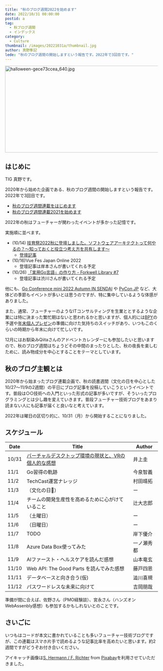 ```yaml
---
title: "秋のブログ週間2022を始めます"
date: 2022/10/31 00:00:00
postid: a
tag:
  - 秋ブログ週間
  - インデックス
category:
  - Culture
thumbnail: /images/20221031a/thumbnail.jpg
author: 真野隼記
lede: "秋のブログ週間の開始しますという報告です。2022年で3回目です。"
---
```

<img src="/images/20221031a/halloween-gece73ccea_640.jpg" alt="halloween-gece73ccea_640.jpg" width="640" height="286" loading="lazy">

## はじめに

TIG 真野です。

2020年から始めた企画である、秋のブログ週間の開始しますという報告です。2022年で3回目です。

* [秋のブログ週間連載をはじめます](/articles/20201026/)
* [秋のブログ週間連載2021を始めます](/articles/20211027a/)

2022年の秋はフューチャーが関わったイベントが多かった記憶です。

実施順に並べます。

* (10/14) [技育祭2022秋に登壇しました。ソフトウェアアーキテクトって何やるの？～知っておくと役立つ考え方を共有します～](https://talent.supporterz.jp/geeksai/2022autumn/)
    * [登壇記事](/articles/20221019a/)
* (10/16)Vue Fes Japan Online 2022
    * 登壇記事は岸本さんが書いてくれる予定
* (10/26) [「実用Go言語」の作り方 - Forkwell Library #7](https://forkwell.connpass.com/event/262394/)
    * 登壇記事は渋川さんが書いてくれる予定

他にも、[Go Conference mini 2022 Autumn IN SENDAI](https://sendaigo.connpass.com/event/256463/) や [PyCon JP](https://2022.pycon.jp/) など、大体どの季節もイベントが多いとは思うのですが、特に集中しているような体感がありました。

また、通常、フューチャーのようなITコンサルティングを生業ととするような企業には特に決まった繁忙期はないと思われるかと思いますが、個人的には[BPY](https://note.future.co.jp/n/n7b0e5de1b2bc)の予選や[年末個人プレゼン](https://note.future.co.jp/n/n08d63ab0be11)の準備に向けた気持ちのスイッチがあり、いつもこのくらいの時期から年末に向けて忙しいです。

12月にはお馴染みQiitaさんのアドベントカレンダーにも参加したいと思いますので、秋のブログ週間はちょうどその中間のまったりとした、秋の夜長を楽しむために、読み物成分を中心とすることをテーマとしています。

## 秋のブログ主観とは

2020年から始まったブログ連載企画で、秋の読書週間（文化の日を中心とした10/27〜11/9の2週間）の平日にブログ記事を投稿していこうというイベントです。普段は○○技術への入門といった形式の記事が多いですが、そういったプログラミングとは少し趣を変えていきます。普段フューチャー技術ブログをあまり読まない人にも記事が届くと良いなと考えています。

2022年は曜日の区切り的に、10/31（月）から開始することになりました。


## スケジュール

| Date  | Title                                            | Author     |
|-------|--------------------------------------------------|------------|
| 10/31 | [バーチャルデスクトップ環境の現状と、VRの個人的な感想](/articles/20221031b/)   | 井上圭   |
| 11/1  | Go習得の軌跡                                     | 今泉智義   |
| 11/2  | TechCast運営ナレッジ                             | 村田靖拓   |
| 11/3  | （文化の日🎨）                                    | ー         |
| 11/4  | チームの開発生産性を高めるために心がけていること | 辻大志郎   |
| 11/5  | （土曜日）                                       | ー         |
| 11/6  | （日曜日）                                       | ー         |
| 11/7  | TODO                                             | 岸下優介   |
| 11/8  | Azure Data Box使ってみた                         | 一ノ瀬秀都 |
| 11/9  | AIファースト・ヘルスケアを読んだ感想             | 山本竜玄   |
| 11/10 | Web API: The Good Parts を読んでみた感想         | 藤戸四恩   |
| 11/11 | データベースと向き合う(仮)                       | 澁川喜規   |
| 11/12 | パスワードレスな未来に向けて                     | 吉岡朋哉   |

準備が間に合えば、佐野さん（PMO経験談）、宮永さん（ハンズオンWebAssenbly感想）も参加するかもしれないとのことです。

## さいごに

いつもはコードが本文に書かれていることも多いフューチャー技術ブログですが、この連載はスマホ片手で読めるような記事比率を高めたいと思います。約2週間ですがどうぞお付き合いください。


アイキャッチ画像は<a href="https://pixabay.com/users/pixel2013-2364555/?utm_source=link-attribution&amp;utm_medium=referral&amp;utm_campaign=image&amp;utm_content=2901944">S. Hermann / F. Richter</a> from <a href="https://pixabay.com//?utm_source=link-attribution&amp;utm_medium=referral&amp;utm_campaign=image&amp;utm_content=2901944">Pixabay</a>を利用させていただきました。


